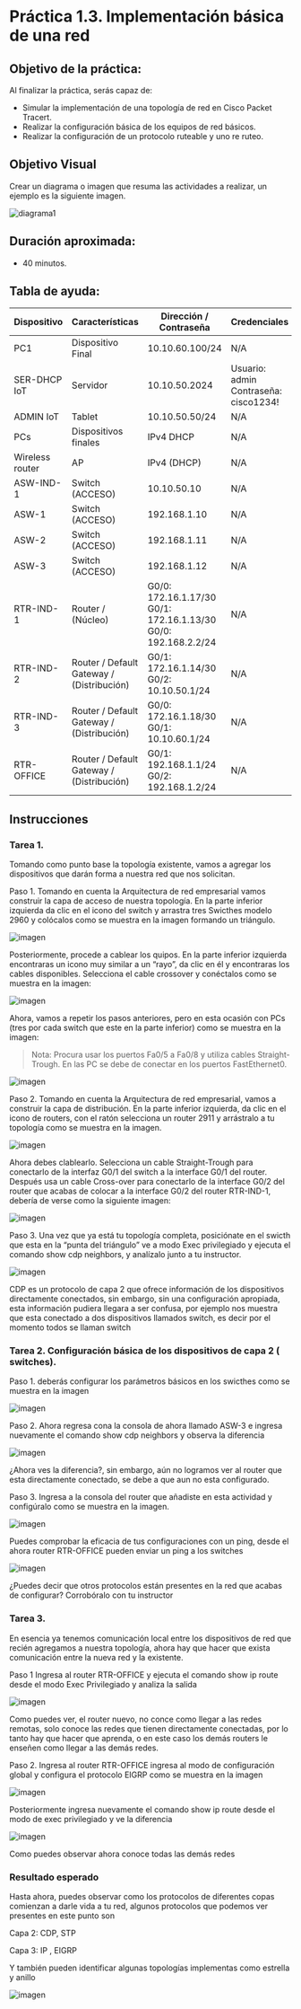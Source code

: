 # Práctica 1.3. Implementación básica de una red

## Objetivo de la práctica:
Al finalizar la práctica, serás capaz de:
- Simular la implementación de una topología de red en Cisco Packet Tracert.  
- Realizar la configuración básica de los equipos de red básicos.  
- Realizar la configuración de un protocolo ruteable y uno re ruteo.  

## Objetivo Visual 
Crear un diagrama o imagen que resuma las actividades a realizar, un ejemplo es la siguiente imagen. 

![diagrama1](../Imagenes/Práctica3/3_1.png)

## Duración aproximada:
- 40 minutos.

## Tabla de ayuda:

| Dispositivo      | Características                            | Dirección / Contraseña                                                              | Credenciales                                |
|------------------|---------------------------------------------|--------------------------------------------------------------------------------------|---------------------------------------------|
| PC1              | Dispositivo Final                          | 10.10.60.100/24                                                                      | N/A                                         |
| SER-DHCP IoT     | Servidor                                   | 10.10.50.2024                                                                        | Usuario: admin<br>Contraseña: cisco1234!    |
| ADMIN IoT        | Tablet                                     | 10.10.50.50/24                                                                       | N/A                                         |
| PCs              | Dispositivos finales                       | IPv4 DHCP                                                                            | N/A                                         |
| Wireless router  | AP                                         | IPv4 (DHCP)                                                                          | N/A                                         |
| ASW-IND-1        | Switch (ACCESO)                            | 10.10.50.10                                                                          | N/A                                         |
| ASW-1            | Switch (ACCESO)                            | 192.168.1.10                                                                         | N/A                                         |
| ASW-2            | Switch (ACCESO)                            | 192.168.1.11                                                                         | N/A                                         |
| ASW-3            | Switch (ACCESO)                            | 192.168.1.12                                                                         | N/A                                         |
| RTR-IND-1        | Router / (Núcleo)                          | G0/0: 172.16.1.17/30<br>G0/1: 172.16.1.13/30<br>G0/0: 192.168.2.2/24                 | N/A                                         |
| RTR-IND-2        | Router / Default Gateway / (Distribución) | G0/1: 172.16.1.14/30<br>G0/2: 10.10.50.1/24                                          | N/A                                         |
| RTR-IND-3        | Router / Default Gateway / (Distribución) | G0/0: 172.16.1.18/30<br>G0/1: 10.10.60.1/24                                          | N/A                                         |
| RTR-OFFICE       | Router / Default Gateway / (Distribución) | G0/1: 192.168.1.1/24<br>G0/2: 192.168.1.2/24                                         | N/A                                         |


## Instrucciones 

### Tarea 1.  

Tomando como punto base la topología existente, vamos a agregar los dispositivos que darán forma a nuestra red que nos solicitan. 

Paso 1. Tomando en cuenta la Arquitectura de red empresarial vamos construir la capa de acceso de nuestra topología. En la parte inferior izquierda da clic en el icono del switch y arrastra tres Swicthes modelo 2960 y colócalos como se muestra en la imagen formando un triángulo.  

![imagen](../Imagenes/Práctica3/3_2.png)

Posteriormente, procede a cablear los quipos. En la parte inferior izquierda encontraras un icono muy similar a un “rayo”, da clic en él y encontraras los cables disponibles. Selecciona el cable crossover y conéctalos como se muestra en la imagen:  

![imagen](../Imagenes/Práctica3/3_3.png)

Ahora, vamos a repetir los pasos anteriores, pero en esta ocasión con PCs (tres por cada switch que este en la parte inferior) como se muestra en la imagen:  

> Nota: Procura usar los puertos Fa0/5 a Fa0/8 y utiliza cables Straight-Trough. En las PC se debe de conectar en los puertos FastEthernet0.

![imagen](../Imagenes/Práctica3/3_4.png)

Paso 2. Tomando en cuenta la Arquitectura de red empresarial, vamos a construir la capa de distribución. En la parte inferior izquierda, da clic en el icono de routers, con el ratón selecciona un router 2911 y arrástralo a tu topología como se muestra en la imagen. 

![imagen](../Imagenes/Práctica3/3_5.png)

Ahora debes clablearlo. Selecciona un cable Straight-Trough para conectarlo de la interfaz G0/1 del switch a la interface G0/1 del router. Después usa un cable Cross-over para conectarlo de la interface G0/2 del router que acabas de colocar a la interface G0/2 del router RTR-IND-1, debería de verse como la siguiente imagen:  

![imagen](../Imagenes/Práctica3/3_6.png)

Paso 3. Una vez que ya está tu topología completa, posiciónate en el swicth que esta en la “punta del triángulo” ve a modo Exec privilegiado y ejecuta el comando show cdp neighbors, y analízalo junto a tu instructor.  

![imagen](../Imagenes/Práctica3/3_7.png)

CDP es un protocolo de capa 2 que ofrece información de los dispositivos directamente conectados, sin embargo, sin una configuración apropiada, esta información pudiera llegara a ser confusa, por ejemplo nos muestra que esta conectado a dos dispositivos llamados switch, es decir por el momento todos se llaman switch 

### Tarea 2. Configuración básica de los dispositivos de capa 2 ( switches). 

Paso 1. deberás configurar los parámetros básicos en los swicthes como  se muestra en la imagen  

![imagen](../Imagenes/Práctica3/3_8.png)

Paso 2. Ahora regresa cona la consola de ahora llamado ASW-3 e ingresa nuevamente el comando show cdp neighbors y observa la diferencia  

![imagen](../Imagenes/Práctica3/3_9.png)

¿Ahora ves la diferencia?, sin embargo, aún no logramos ver al router que esta directamente conectado, se debe a que aun no esta configurado. 

Paso 3. Ingresa a la consola del router que añadiste en esta actividad y configúralo como se muestra en la imagen. 

![imagen](../Imagenes/Práctica3/3_10.png)

Puedes comprobar la eficacia de tus configuraciones con un ping, desde el ahora router RTR-OFFICE pueden enviar un ping a los switches  

![imagen](../Imagenes/Práctica3/3_11.png)

¿Puedes decir que otros protocolos están presentes en la red que acabas de configurar? Corrobóralo con tu instructor  

 
### Tarea 3.  

En esencia ya tenemos comunicación local entre los dispositivos de red que recién agregamos a nuestra topología, ahora hay que hacer que exista comunicación entre la nueva red y la existente. 

Paso 1 Ingresa al router RTR-OFFICE y ejecuta el comando show ip route desde el modo Exec Privilegiado y analiza la salida  

![imagen](../Imagenes/Práctica3/3_12.png)

Como puedes ver, el router nuevo, no conce como llegar a las redes remotas, solo conoce las redes que tienen directamente conectadas, por lo tanto hay que hacer que aprenda, o en este caso los demás routers le enseñen como llegar  a las demás redes. 

Paso 2. Ingresa al router RTR-OFFICE ingresa al modo de configuración global  y configura el protocolo EIGRP  como se muestra en la imagen  

![imagen](../Imagenes/Práctica3/3_13.png)

Posteriormente ingresa nuevamente el comando show ip route desde el modo de exec privilegiado y ve la diferencia  

![imagen](../Imagenes/Práctica3/3_14.png)

Como puedes observar ahora conoce todas las demás redes  

### Resultado esperado 

Hasta ahora, puedes observar como los protocolos de diferentes copas comienzan a darle vida a tu red, algunos protocolos que podemos ver presentes en este punto son  

Capa 2: CDP,  STP 

Capa 3: IP , EIGRP 

Y también pueden identificar algunas topologías implementas como estrella y anillo  

![imagen](../Imagenes/Práctica3/3_15.png)
